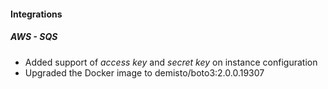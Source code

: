 
#### Integrations
##### AWS - SQS
- Added support of *access key* and *secret key* on instance configuration 
- Upgraded the Docker image to demisto/boto3:2.0.0.19307